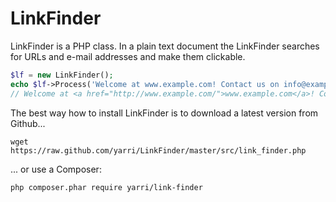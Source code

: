 LinkFinder
==========

LinkFinder is a PHP class. In a plain text document the LinkFinder searches for URLs and e-mail addresses and make them clickable.

```php
$lf = new LinkFinder();
echo $lf->Process('Welcome at www.example.com! Contact us on info@example.com.');
// Welcome at <a href="http://www.example.com/">www.example.com</a>! Contact us on <a href="mailto:info@example.com">info@example.com</a>.
```

The best way how to install LinkFinder is to download a latest version from Github...
```
wget https://raw.github.com/yarri/LinkFinder/master/src/link_finder.php
```

... or use a Composer:

```
php composer.phar require yarri/link-finder
```
